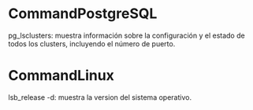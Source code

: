 # CommandPostgreSQL

pg_lsclusters: muestra información sobre la configuración y el estado de todos los clusters, incluyendo el número de puerto.

# CommandLinux

lsb_release -d: muestra la version del sistema operativo.
